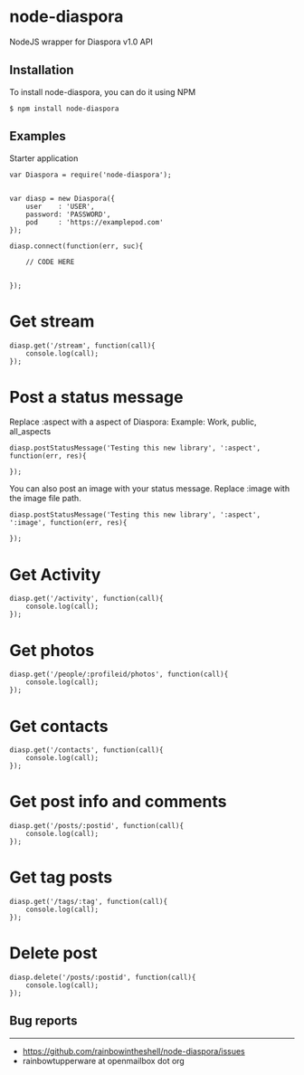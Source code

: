# node-diaspora
NodeJS wrapper for Diaspora v1.0 API

## Installation

To install node-diaspora, you can do it using NPM

	$ npm install node-diaspora

## Examples


Starter application

```
var Diaspora = require('node-diaspora');


var diasp = new Diaspora({
	user    : 'USER',
	password: 'PASSWORD',
	pod     : 'https://examplepod.com'
});

diasp.connect(function(err, suc){

	// CODE HERE


});

```

# Get stream

```
diasp.get('/stream', function(call){
	console.log(call);
});
```

# Post a status message
Replace :aspect with a aspect of Diaspora: Example: Work, public, all_aspects

```
diasp.postStatusMessage('Testing this new library', ':aspect', function(err, res){

});
```

You can also post an image with your status message.
Replace :image with the image file path.

```
diasp.postStatusMessage('Testing this new library', ':aspect', ':image', function(err, res){

});
```


# Get Activity

```
diasp.get('/activity', function(call){
	console.log(call);
});
```

# Get photos

```
diasp.get('/people/:profileid/photos', function(call){
	console.log(call);
});
```

# Get contacts

```
diasp.get('/contacts', function(call){
	console.log(call);
});
```

# Get post info and comments

```
diasp.get('/posts/:postid', function(call){
	console.log(call);
});
```

# Get tag posts

```
diasp.get('/tags/:tag', function(call){
	console.log(call);
});
```


# Delete post

```
diasp.delete('/posts/:postid', function(call){
	console.log(call);
});
```

## Bug reports
---

  * https://github.com/rainbowintheshell/node-diaspora/issues
  * rainbowtupperware at openmailbox dot org
